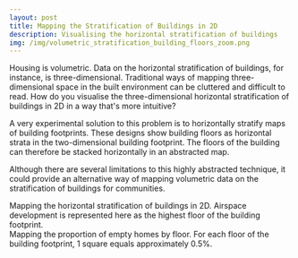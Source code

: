 ```yaml
---
layout: post
title: Mapping the Stratification of Buildings in 2D
description: Visualising the horizontal stratification of buildings
img: /img/volumetric_stratification_building_floors_zoom.png
---
```

  
Housing is volumetric. Data on the horizontal stratification of buildings, for instance, is three-dimensional. Traditional ways of mapping three-dimensional space in the built environment can be cluttered and difficult to read. How do you visualise the three-dimensional horizontal stratification of buildings in 2D in a way that's more intuitive?

A very experimental solution to this problem is to horizontally stratify maps of building footprints. These designs show building floors as horizontal strata in the two-dimensional building footprint. The floors of the building can therefore be stacked horizontally in an abstracted map.

Although there are several limitations to this highly abstracted technique, it could provide an alternative way of mapping volumetric data on the stratification of buildings for communities.

<div class="col">
	<img class="col" src="{{ site.baseurl }}/img/volumetric_stratification_building_floors.png" alt="" title=""/>
</div>

<div class="col three caption">
	Mapping the horizontal stratification of buildings in 2D. Airspace development is represented here as the highest floor of the building footprint.
</div>

<div class="col">
	<img class="col" src="{{ site.baseurl }}/img/volumetric_stratification_empty_housing_floors.png" alt="" title=""/>
</div>

<div class="col three caption">
	Mapping the proportion of empty homes by floor. For each floor of the building footprint, 1 square equals approximately 0.5%.
</div>

